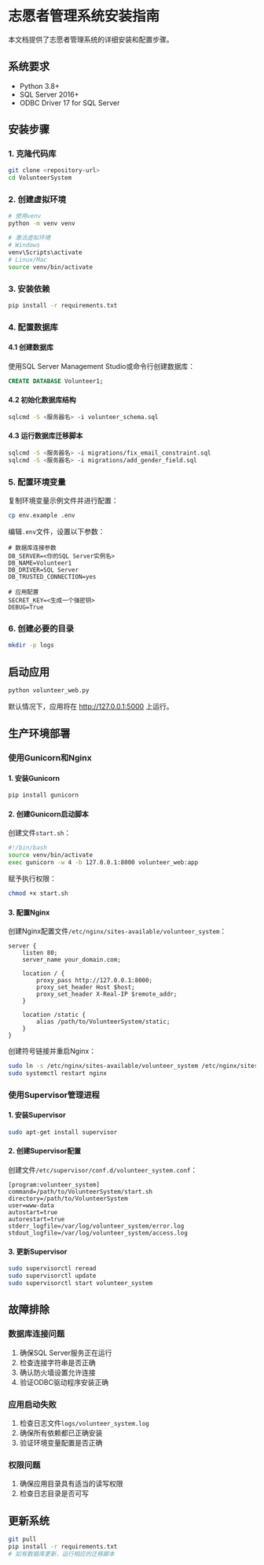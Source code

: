 # 志愿者管理系统安装指南

本文档提供了志愿者管理系统的详细安装和配置步骤。

## 系统要求

- Python 3.8+
- SQL Server 2016+
- ODBC Driver 17 for SQL Server

## 安装步骤

### 1. 克隆代码库

```bash
git clone <repository-url>
cd VolunteerSystem
```

### 2. 创建虚拟环境

```bash
# 使用venv
python -m venv venv

# 激活虚拟环境
# Windows
venv\Scripts\activate
# Linux/Mac
source venv/bin/activate
```

### 3. 安装依赖

```bash
pip install -r requirements.txt
```

### 4. 配置数据库

#### 4.1 创建数据库

使用SQL Server Management Studio或命令行创建数据库：

```sql
CREATE DATABASE Volunteer1;
```

#### 4.2 初始化数据库结构

```bash
sqlcmd -S <服务器名> -i volunteer_schema.sql
```

#### 4.3 运行数据库迁移脚本

```bash
sqlcmd -S <服务器名> -i migrations/fix_email_constraint.sql
sqlcmd -S <服务器名> -i migrations/add_gender_field.sql
```

### 5. 配置环境变量

复制环境变量示例文件并进行配置：

```bash
cp env.example .env
```

编辑`.env`文件，设置以下参数：

```
# 数据库连接参数
DB_SERVER=<你的SQL Server实例名>
DB_NAME=Volunteer1
DB_DRIVER=SQL Server
DB_TRUSTED_CONNECTION=yes

# 应用配置
SECRET_KEY=<生成一个强密钥>
DEBUG=True
```

### 6. 创建必要的目录

```bash
mkdir -p logs
```

## 启动应用

```bash
python volunteer_web.py
```

默认情况下，应用将在 http://127.0.0.1:5000 上运行。

## 生产环境部署

### 使用Gunicorn和Nginx

#### 1. 安装Gunicorn

```bash
pip install gunicorn
```

#### 2. 创建Gunicorn启动脚本

创建文件`start.sh`：

```bash
#!/bin/bash
source venv/bin/activate
exec gunicorn -w 4 -b 127.0.0.1:8000 volunteer_web:app
```

赋予执行权限：

```bash
chmod +x start.sh
```

#### 3. 配置Nginx

创建Nginx配置文件`/etc/nginx/sites-available/volunteer_system`：

```
server {
    listen 80;
    server_name your_domain.com;

    location / {
        proxy_pass http://127.0.0.1:8000;
        proxy_set_header Host $host;
        proxy_set_header X-Real-IP $remote_addr;
    }

    location /static {
        alias /path/to/VolunteerSystem/static;
    }
}
```

创建符号链接并重启Nginx：

```bash
sudo ln -s /etc/nginx/sites-available/volunteer_system /etc/nginx/sites-enabled
sudo systemctl restart nginx
```

### 使用Supervisor管理进程

#### 1. 安装Supervisor

```bash
sudo apt-get install supervisor
```

#### 2. 创建Supervisor配置

创建文件`/etc/supervisor/conf.d/volunteer_system.conf`：

```
[program:volunteer_system]
command=/path/to/VolunteerSystem/start.sh
directory=/path/to/VolunteerSystem
user=www-data
autostart=true
autorestart=true
stderr_logfile=/var/log/volunteer_system/error.log
stdout_logfile=/var/log/volunteer_system/access.log
```

#### 3. 更新Supervisor

```bash
sudo supervisorctl reread
sudo supervisorctl update
sudo supervisorctl start volunteer_system
```

## 故障排除

### 数据库连接问题

1. 确保SQL Server服务正在运行
2. 检查连接字符串是否正确
3. 确认防火墙设置允许连接
4. 验证ODBC驱动程序安装正确

### 应用启动失败

1. 检查日志文件`logs/volunteer_system.log`
2. 确保所有依赖都已正确安装
3. 验证环境变量配置是否正确

### 权限问题

1. 确保应用目录具有适当的读写权限
2. 检查日志目录是否可写

## 更新系统

```bash
git pull
pip install -r requirements.txt
# 如有数据库更新，运行相应的迁移脚本
``` 